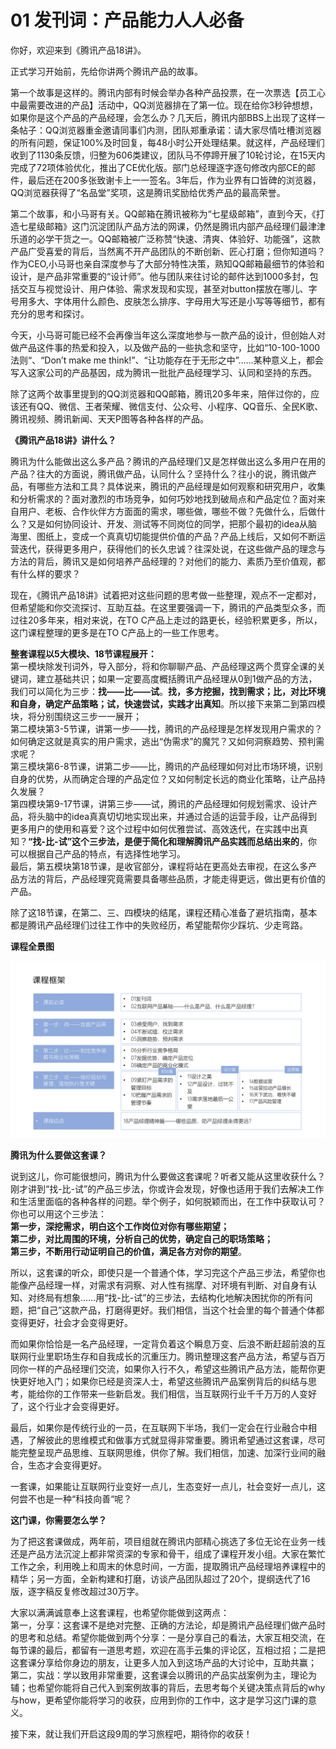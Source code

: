 # 01 发刊词：产品能力人人必备

你好，欢迎来到《腾讯产品18讲》。 

正式学习开始前，先给你讲两个腾讯产品的故事。

第一个故事是这样的。腾讯内部有时候会举办各种产品投票，在一次票选【员工心中最需要改进的产品】活动中，QQ浏览器排在了第一位。现在给你3秒钟想想，如果你是这个产品的产品经理，会怎么办？几天后，腾讯内部BBS上出现了这样一条帖子：QQ浏览器重金邀请同事们内测，团队郑重承诺：请大家尽情吐槽浏览器的所有问题，保证100%及时回复，每48小时公开处理结果。就这样，产品经理们收到了1130条反馈，归整为606类建议，团队马不停蹄开展了10轮讨论，在15天内完成了72项体验优化，推出了CE优化版。部门总经理逐字逐句修改内部CE的邮件，最后还在200多张致谢卡上一一签名。3年后，作为业界有口皆碑的浏览器，QQ浏览器获得了“名品堂”奖项，这是腾讯奖励给优秀产品的最高荣誉。

第二个故事，和小马哥有关。QQ邮箱在腾讯被称为“七星级邮箱”，直到今天，《打造七星级邮箱》这门沉淀团队产品方法的网课，仍然是腾讯内部产品经理们最津津乐道的必学干货之一。QQ邮箱被广泛称赞“快速、清爽、体验好、功能强”，这款产品广受喜爱的背后，当然离不开产品团队的不断创新、匠心打磨；但你知道吗？作为CEO,小马哥也亲自深度参与了大部分特性决策，熟知QQ邮箱最细节的体验和设计，是产品非常重要的“设计师”。他与团队来往讨论的邮件达到1000多封，包括交互与视觉设计、用户体验、需求发现和实现，甚至对button摆放在哪儿、字号用多大、字体用什么颜色、皮肤怎么排序、字母用大写还是小写等等细节，都有充分的思考和探讨。

今天，小马哥可能已经不会再像当年这么深度地参与一款产品的设计，但创始人对做产品这件事的热爱和投入，以及做产品的一些执念和坚守，比如“10-100-1000法则“、“Don’t make me think!”、“让功能存在于无形之中”……某种意义上，都会写入这家公司的产品基因，成为腾讯一批批产品经理学习、认同和坚持的东西。

除了这两个故事里提到的QQ浏览器和QQ邮箱，腾讯20多年来，陪伴过你的，应该还有QQ、微信、王者荣耀、微信支付、公众号、小程序、QQ音乐、全民K歌、腾讯视频、腾讯新闻、天天P图等各种各样的产品。

**《腾讯产品18讲》讲什么？**

腾讯为什么能做出这么多产品？腾讯的产品经理们又是怎样做出这么多用户在用的产品？往大的方面说，腾讯做产品，认同什么？坚持什么？往小的说，腾讯做产品，有哪些方法和工具？具体说来，腾讯的产品经理是如何观察和研究用户，收集和分析需求的？面对激烈的市场竞争，如何巧妙地找到破局点和产品定位？面对来自用户、老板、合作伙伴方方面面的需求，哪些做，哪些不做？先做什么，后做什么？又是如何协同设计、开发、测试等不同岗位的同学，把那个最初的idea从脑海里、图纸上，变成一个真真切切能提供价值的产品？产品上线后，又如何不断运营迭代，获得更多用户，获得他们的长久忠诚？往深处说，在这些做产品的理念与方法的背后，腾讯又是如何培养产品经理的？对他们的能力、素质乃至价值观，都有什么样的要求？

现在，《腾讯产品18讲》试着把对这些问题的思考做一些整理，观点不一定都对，但希望能和你交流探讨、互助互益。在这里要强调一下，腾讯的产品类型众多，而过往20多年来，相对来说，在TO C产品上走过的路更长，经验积累更多，所以，这门课程整理的更多是在TO C产品上的一些工作思考。

**整套课程以5大模块、18节课程展开：**<br/>	第一模块除发刊词外，导入部分，将和你聊聊产品、产品经理这两个贯穿全课的关键词，建立基础共识；如果一定要高度概括腾讯产品经理从0到1做产品的方法，我们可以简化为三步：**找——比——试**。**找，多方挖掘，找到需求；比，对比环境和自身，确定产品策略；试，快速尝试，实践才出真知**。所以接下来第二到第四模块，将分别围绕这三步一一展开；<br/>	第二模块第3-5节课，讲第一步——找，腾讯的产品经理是怎样发现用户需求的？如何确定这就是真实的用户需求，逃出“伪需求”的魔咒？又如何洞察趋势、预判需求呢？<br/>	第三模块第6-8节课，讲第二步——比，腾讯的产品经理如何对比市场环境，识别自身的优势，从而确定合理的产品定位？又如何制定长远的商业化策略，让产品持久发展？<br/>	第四模块第9-17节课，讲第三步——试，腾讯的产品经理如何规划需求、设计产品，将头脑中的idea真真切切地实现出来，并通过合适的运营手段，让产品得到更多用户的使用和喜爱？这个过程中如何优雅尝试、高效迭代，在实践中出真知？**“找-比-试”这个三步法，是便于简化和理解腾讯产品实践而总结出来的**，你可以根据自己产品的特点，有选择性地学习。<br/>	最后，第五模块第18节课，是收官部分，课程将站在更高处去审视，在这么多产品方法的背后，产品经理究竟需要具备哪些品质，才能走得更远，做出更有价值的产品。

除了这18节课，在第二、三、四模块的结尾，课程还精心准备了避坑指南，基本都是腾讯产品经理们过往工作中的失败经历，希望能帮你少踩坑、少走弯路。

**课程全景图**

![img](imgs/chapter1-1.png)

**腾讯为什么要做这套课？**

说到这儿，你可能很想问，腾讯为什么要做这套课呢？听者又能从这里收获什么？刚才讲到“找-比-试”的产品三步法，你或许会发现，好像也适用于我们去解决工作和生活里面临的各种各样的问题。举个例子，如何脱颖而出，在工作中获取认可？你也可以用这个三步法：<br/>	**第一步，深挖需求，明白这个工作岗位对你有哪些期望；**<br/>	**第二步，对比周围的环境，分析自己的优势，确定自己的职场策略；**<br/>	**第三步，不断用行动证明自己的价值，满足各方对你的期望**。

所以，这套课的听众，即使只是一个普通个体，学习完这个产品三步法，希望你也能像产品经理一样，对需求有洞察、对人性有揣摩、对环境有判断、对自身有认知、对终局有想象……用“找-比-试”的三步法，去结构化地解决困扰你的所有问题，把“自己”这款产品，打磨得更好。我们相信，当这个社会里的每个普通个体都变得更好，社会才会变得更好。 

而如果你恰恰是一名产品经理，一定背负着这个瞬息万变、后浪不断赶超前浪的互联网行业里职场生存和自我成长的沉重压力。腾讯整理这套产品方法，希望与百万同你一样的产品经理们交流，如果你入行不久，希望这些腾讯产品方法，能帮你更快更好地入门；如果你已经是资深人士，希望这些腾讯产品案例背后的纠结与思考，能给你的工作带来一些新启发。我们相信，当互联网行业千千万万的人变好了，这个行业才会变得更好。

最后，如果你是传统行业的一员，在互联网下半场，我们一定会在行业融合中相遇，了解彼此的思维模式和做事方式就显得非常重要。腾讯希望通过这套课，尽可能完整呈现产品思维、互联网思维，供你了解。我们相信，加速、加深行业间的融合，生态才会变得更好。

一套课，如果能让互联网行业变好一点儿，生态变好一点儿，社会变好一点儿，这何尝不也是一种“科技向善“呢？

**这门课，你需要怎么学？**

为了把这套课做成，两年前，项目组就在腾讯内部精心挑选了多位无论在业务一线还是产品方法沉淀上都非常资深的专家和骨干，组成了课程开发小组。大家在繁忙工作之余，利用晚上和周末的休息时间，一方面，提取腾讯产品经理培养课程中的精华；另一方面，全新构建和打磨，访谈产品团队超过了20个，提纲迭代了16版，逐字稿反复修改超过30万字。

大家以满满诚意奉上这套课程，也希望你能做到这两点：<br/>	第一，分享：这套课不是绝对完整、正确的方法论，却是腾讯产品经理们做产品时的思考和总结。希望你能做到两个分享：一是分享自己的看法，大家互相交流，在每节课的最后，都留有一道思考题，欢迎在高手云集的评论区，互相过招；二是把这套课分享给你身边的朋友，让更多人加入到这场产品的大讨论中，互助共赢；<br/>	第二，实战：学以致用非常重要，这套课会以腾讯的产品实战案例为主，理论为辅；也希望你能将自己代入到案例故事的背后，去思考每个关键决策点背后的why与how，更希望你能将学习的收获，应用到你的工作中，这才是学习这门课的意义。

接下来，就让我们开启这段9周的学习旅程吧，期待你的收获！